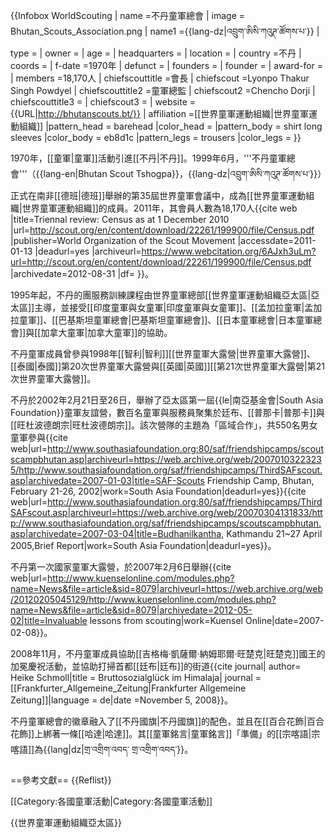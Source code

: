 {{Infobox WorldScouting
| name =不丹童軍總會
| image = Bhutan_Scouts_Association.png
| name1 ={{lang-dz|འབྲུག་ཨིསི་ཀའུཊ་ཚོགས་པ་}}
| type = 
| owner =
| age =
| headquarters =
| location =
| country =不丹
| coords =
| f-date =1970年
| defunct =
| founders =
| founder =
| award-for =
| members =18,170人
| chiefscouttitle =會長
| chiefscout =Lyonpo Thakur Singh Powdyel
| chiefscouttitle2 =童軍總監
| chiefscout2 =Chencho Dorji
| chiefscouttitle3 =
| chiefscout3 =
| website = {{URL|http://bhutanscouts.bt/}}
| affiliation =[[世界童軍運動組織|世界童軍運動組織]]
|pattern_head  = barehead
|color_head    = 
|pattern_body  = shirt long sleeves
|color_body    = eb8d1c
|pattern_legs  = trousers
|color_legs    = 
}}

1970年，[[童軍|童軍]]活動引進[[不丹|不丹]]。1999年6月，'''不丹童軍總會'''（{{lang-en|Bhutan Scout Tshogpa}}，{{lang-dz|འབྲུག་ཨིསི་ཀའུཊ་ཚོགས་པ་}}）正式在南非[[德班|德班]]舉辦的第35屆世界童軍會議中，成為[[世界童軍運動組織|世界童軍運動組織]]的成員。2011年，其會員人數為18,170人<ref name="Census_2010">{{cite web |title=Triennal review: Census as at 1 December 2010 |url=http://scout.org/en/content/download/22261/199900/file/Census.pdf |publisher=World Organization of the Scout Movement |accessdate=2011-01-13 |deadurl=yes |archiveurl=https://www.webcitation.org/6AJxh3uLm?url=http://scout.org/en/content/download/22261/199900/file/Census.pdf |archivedate=2012-08-31 |df= }}</ref>。

1995年起，不丹的團服務訓練課程由世界童軍總部[[世界童軍運動組織亞太區|亞太區]]主導，並接受[[印度童軍與女童軍|印度童軍與女童軍]]、[[孟加拉童軍|孟加拉童軍]]、[[巴基斯坦童軍總會|巴基斯坦童軍總會]]、[[日本童軍總會|日本童軍總會]]與[[加拿大童軍|加拿大童軍]]的協助。

不丹童軍成員曾參與1998年[[智利|智利]][[世界童軍大露營|世界童軍大露營]]、[[泰國|泰國]]第20次世界童軍大露營與[[英國|英國]][[第21次世界童軍大露營|第21次世界童軍大露營]]。

不丹於2002年2月21日至26日，舉辦了亞太區第一屆{{le|南亞基金會|South Asia Foundation}}童軍友誼營，數百名童軍與服務員聚集於廷布、[[普那卡|普那卡]]與[[旺杜波德朗宗|旺杜波德朗宗]]。該次營隊的主題為「區域合作」，共550名男女童軍參與<ref>{{cite web|url=http://www.southasiafoundation.org:80/saf/friendshipcamps/scoutscampbhutan.asp|archiveurl=https://web.archive.org/web/20070103223235/http://www.southasiafoundation.org/saf/friendshipcamps/ThirdSAFscout.asp|archivedate=2007-01-03|title=SAF-Scouts Friendship Camp, Bhutan, February 21-26, 2002|work=South Asia Foundation|deadurl=yes}}</ref><ref>{{cite web|url=http://www.southasiafoundation.org:80/saf/friendshipcamps/ThirdSAFscout.asp|archiveurl=https://web.archive.org/web/20070304131833/http://www.southasiafoundation.org/saf/friendshipcamps/scoutscampbhutan.asp|archivedate=2007-03-04|title=Budhanilkantha, Kathmandu 21~27 April 2005,Brief Report|work=South Asia Foundation|deadurl=yes}}</ref>。

不丹第一次國家童軍大露營，於2007年2月6日舉辦<ref>{{cite web|url=http://www.kuenselonline.com/modules.php?name=News&file=article&sid=8079|archiveurl=https://web.archive.org/web/20120205045129/http://www.kuenselonline.com/modules.php?name=News&file=article&sid=8079|archivedate=2012-05-02|title=Invaluable lessons from scouting|work=Kuensel Online|date=2007-02-08}}</ref>。

2008年11月，不丹童軍成員協助[[吉格梅·凱薩爾·納姆耶爾·旺楚克|旺楚克]]國王的加冕慶祝活動，並協助打掃首都[[廷布|廷布]]的街道<ref>{{cite journal| author= Heike Schmoll|title = Bruttosozialglück im Himalaja| journal =[[Frankfurter_Allgemeine_Zeitung|Frankfurter Allgemeine Zeitung]]|language = de|date =November 5, 2008}}</ref>。

不丹童軍總會的徽章融入了[[不丹國旗|不丹國旗]]的配色，並且在[[百合花飾|百合花飾]]上綁著一條[[哈達|哈達]]。其[[童軍銘言|童軍銘言]]「準備」的[[宗喀語|宗喀語]]為{{lang|dz|གྲ་འགྲིག་འབད་ གྲ་འགྲིག་འབད་}}。

==參考文獻==
{{Reflist}}

[[Category:各國童軍活動|Category:各國童軍活動]]

{{世界童軍運動組織亞太區}}